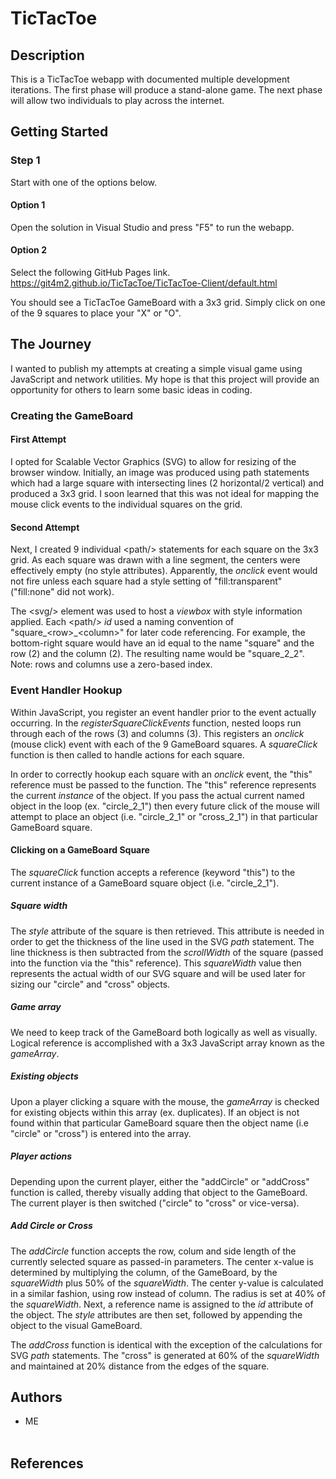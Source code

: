 # TicTacToe

## Description
This is a TicTacToe webapp with documented multiple development 
iterations. The first phase will produce a stand-alone game. The 
next phase will allow two individuals to play across the internet.

## Getting Started

### Step 1
Start with one of the options below.

#### Option 1
Open the solution in Visual Studio and 
press "F5" to run the webapp.

#### Option 2
Select the following GitHub Pages link.
https://git4m2.github.io/TicTacToe/TicTacToe-Client/default.html

You should see a TicTacToe GameBoard with a 3x3 grid.
Simply click on one of the 9 squares to place your "X" or "O".

## The Journey
I wanted to publish my attempts at creating a simple visual 
game using JavaScript and network utilities. My hope is that 
this project will provide an opportunity for others to learn 
some basic ideas in coding.

### Creating the GameBoard

#### First Attempt
I opted for Scalable Vector Graphics (SVG) to allow for resizing 
of the browser window. Initially, an image was produced using 
path statements which had a large square with intersecting lines 
(2 horizontal/2 vertical) and produced a 3x3 grid. I soon 
learned that this was not ideal for mapping the mouse click 
events to the individual squares on the grid.

#### Second Attempt
Next, I created 9 individual &lt;path/&gt; statements for each 
square on the 3x3 grid. As each square was drawn with a line 
segment, the centers were effectively empty (no style attributes). 
Apparently, the *onclick* event would not fire unless each square 
had a style setting of "fill:transparent" ("fill:none" did not work).

The &lt;svg/&gt; element was used to host a *viewbox* with style 
information applied. Each &lt;path/&gt; *id* used a naming convention 
of "square\_&lt;row&gt;\_&lt;column&gt;" for later code referencing. 
For example, the bottom-right square would have an id equal to the 
name "square" and the row (2) and the column (2). The resulting name 
would be "square\_2\_2". Note: rows and columns use a zero-based index.

### Event Handler Hookup
Within JavaScript, you register an event handler prior to the event 
actually occurring. In the *registerSquareClickEvents* function, 
nested loops run through each of the rows (3) and columns (3). This 
registers an *onclick* (mouse click) event with each of the 9 GameBoard 
squares. A *squareClick* function is then called to handle actions for 
each square. 

In order to correctly hookup each square with an *onclick* event, the 
"this" reference must be passed to the function. The "this" reference 
represents the current *instance* of the object. If you pass the actual 
current named object in the loop (ex. "circle_2_1") then every future 
click of the mouse will attempt to place an object (i.e. "circle_2_1" 
or "cross_2_1") in that particular GameBoard square.

#### Clicking on a GameBoard Square
The *squareClick* function accepts a reference (keyword "this") to the 
current instance of a GameBoard square object (i.e. "circle_2_1"). 

##### Square width
The *style* attribute of the square is then retrieved. This attribute 
is needed in order to get the thickness of the line used in the SVG 
*path* statement. The line thickness is then subtracted from the 
*scrollWidth* of the square (passed into the function via the "this" 
reference). This *squareWidth* value then represents the actual width 
of our SVG square and will be used later for sizing our "circle" and 
"cross" objects.

##### Game array
We need to keep track of the GameBoard both logically as well as 
visually. Logical reference is accomplished with a 3x3 JavaScript 
array known as the *gameArray*. 

##### Existing objects
Upon a player clicking a square with the mouse, the *gameArray* is 
checked for existing objects within this array (ex. duplicates). If an 
object is not found within that particular GameBoard square then the 
object name (i.e "circle" or "cross") is entered into the array. 

##### Player actions
Depending upon the current player, either the "addCircle" or "addCross" 
function is called, thereby visually adding that object to the 
GameBoard. The current player is then switched ("circle" to "cross" or 
vice-versa). 

##### Add Circle or Cross
The *addCircle* function accepts the row, colum and side length of the 
currently selected square as passed-in parameters. The center x-value 
is determined by multiplying the column, of the GameBoard, by the 
*squareWidth* plus 50% of the *squareWidth*. The center y-value is 
calculated in a similar fashion, using row instead of column. The 
radius is set at 40% of the *squareWidth*. Next, a reference name is 
assigned to the *id* attribute of the object. The *style* attributes 
are then set, followed by appending the object to the visual GameBoard. 

The *addCross* function is identical with the exception of the 
calculations for SVG *path* statements. The "cross" is generated at 60% 
of the *squareWidth* and maintained at 20% distance from the edges of 
the square. 

## Authors
* ME
<br/><br/>

## References
<br/><br/>
